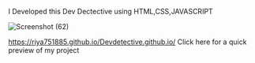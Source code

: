 
I Developed this Dev Dectective using HTML,CSS,JAVASCRIPT

![Screenshot (62)](https://github.com/riya751885/Devdetective.github.io/assets/122119293/9b77bf62-2ba9-4c37-bbe9-c0a2fa11e5aa)

https://riya751885.github.io/Devdetective.github.io/ Click here for a quick preview of my project
